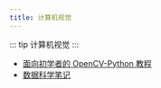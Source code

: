 ```yaml
---
title: 计算机视觉
---
```


::: tip
计算机视觉
:::

- [面向初学者的 OpenCV-Python 教程](https://codec.wang/docs/opencv)
- [数据科学笔记](https://github.com/fengdu78/Data-Science-Notes)